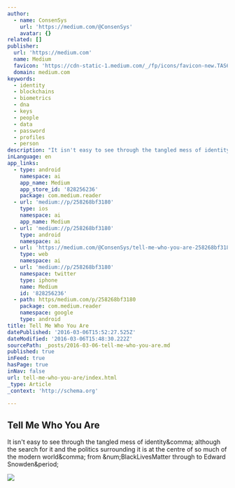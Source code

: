 ```yaml
---
author:
  - name: ConsenSys
    url: 'https://medium.com/@ConsenSys'
    avatar: {}
related: []
publisher:
  url: 'https://medium.com'
  name: Medium
  favicon: 'https://cdn-static-1.medium.com/_/fp/icons/favicon-new.TAS6uQ-Y7kcKgi0xjcYHXw.ico'
  domain: medium.com
keywords:
  - identity
  - blockchains
  - biometrics
  - dna
  - keys
  - people
  - data
  - password
  - profiles
  - person
description: "It isn't easy to see through the tangled mess of identity, although the search for it and the politics surrounding it is at the centre of so much of the modern world, from #BlackLivesMatter through to Edward Snowden."
inLanguage: en
app_links:
  - type: android
    namespace: ai
    app_name: Medium
    app_store_id: '828256236'
    package: com.medium.reader
  - url: 'medium://p/258268bf3180'
    type: ios
    namespace: ai
    app_name: Medium
  - url: 'medium://p/258268bf3180'
    type: android
    namespace: ai
  - url: 'https://medium.com/@ConsenSys/tell-me-who-you-are-258268bf3180'
    type: web
    namespace: ai
  - url: 'medium://p/258268bf3180'
    namespace: twitter
    type: iphone
    name: Medium
    id: '828256236'
  - path: https/medium.com/p/258268bf3180
    package: com.medium.reader
    namespace: google
    type: android
title: Tell Me Who You Are
datePublished: '2016-03-06T15:52:27.525Z'
dateModified: '2016-03-06T15:48:30.222Z'
sourcePath: _posts/2016-03-06-tell-me-who-you-are.md
published: true
inFeed: true
hasPage: true
inNav: false
url: tell-me-who-you-are/index.html
_type: Article
_context: 'http://schema.org'

---
```

<article style=""><h1>Tell Me Who You Are</h1><p>It isn't easy to see through the tangled mess of identity&amp;comma; although the search for it and the politics surrounding it is at the centre of so much of the modern world&amp;comma; from &amp;num;BlackLivesMatter through to Edward Snowden&amp;period;</p><img src="https://cdn-images-1.medium.com/max/800/1*qHfgLw_0OUSoHeRCgDoKVA.png" /></article>